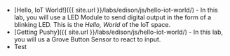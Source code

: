 * [Hello, IoT World!]({{ site.url }}/labs/edison/js/hello-iot-world/) - In this lab, you will use a LED Module to send digital output in the form of a blinking LED. This is the _Hello, World_ of the IoT space.
* [Getting Pushy]({{ site.url }}/labs/edison/js/hello-iot-world/) - In this lab, you will us a Grove Button Sensor to react to input.
* Test